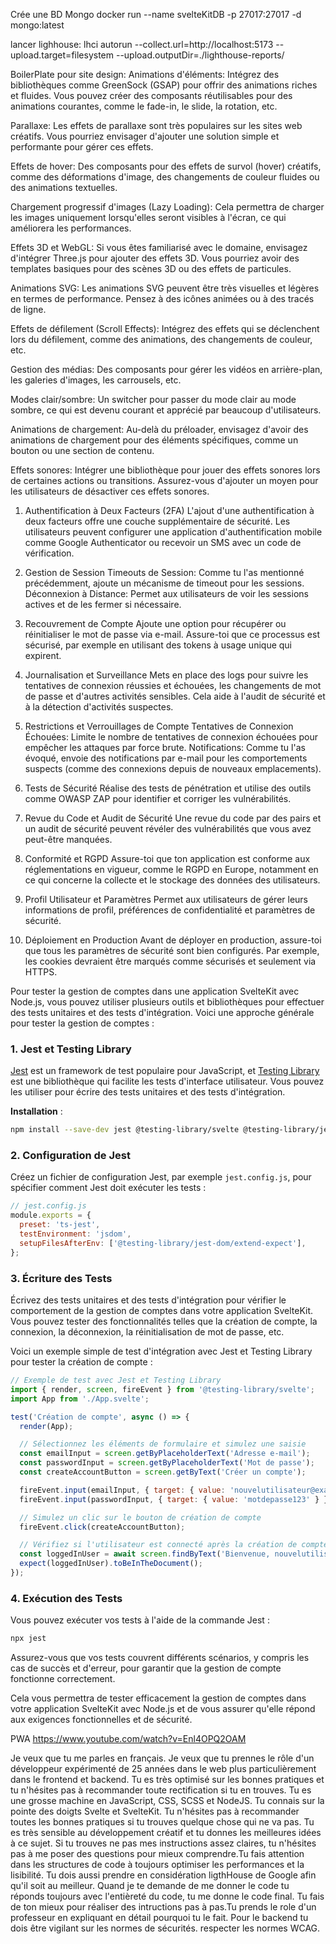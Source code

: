 Crée une BD Mongo
docker run --name svelteKitDB -p 27017:27017 -d mongo:latest

lancer lighhouse: 
lhci autorun --collect.url=http://localhost:5173 --upload.target=filesystem --upload.outputDir=./lighthouse-reports/


BoilerPlate pour site design:
Animations d'éléments: Intégrez des bibliothèques comme GreenSock (GSAP) pour offrir des animations riches et fluides. Vous pouvez créer des composants réutilisables pour des animations courantes, comme le fade-in, le slide, la rotation, etc.

Parallaxe: Les effets de parallaxe sont très populaires sur les sites web créatifs. Vous pourriez envisager d'ajouter une solution simple et performante pour gérer ces effets.

Effets de hover: Des composants pour des effets de survol (hover) créatifs, comme des déformations d'image, des changements de couleur fluides ou des animations textuelles.

Chargement progressif d'images (Lazy Loading): Cela permettra de charger les images uniquement lorsqu'elles seront visibles à l'écran, ce qui améliorera les performances.

Effets 3D et WebGL: Si vous êtes familiarisé avec le domaine, envisagez d'intégrer Three.js pour ajouter des effets 3D. Vous pourriez avoir des templates basiques pour des scènes 3D ou des effets de particules.

Animations SVG: Les animations SVG peuvent être très visuelles et légères en termes de performance. Pensez à des icônes animées ou à des tracés de ligne.

Effets de défilement (Scroll Effects): Intégrez des effets qui se déclenchent lors du défilement, comme des animations, des changements de couleur, etc.

Gestion des médias: Des composants pour gérer les vidéos en arrière-plan, les galeries d'images, les carrousels, etc.

Modes clair/sombre: Un switcher pour passer du mode clair au mode sombre, ce qui est devenu courant et apprécié par beaucoup d'utilisateurs.

Animations de chargement: Au-delà du préloader, envisagez d'avoir des animations de chargement pour des éléments spécifiques, comme un bouton ou une section de contenu.

Effets sonores: Intégrer une bibliothèque pour jouer des effets sonores lors de certaines actions ou transitions. Assurez-vous d'ajouter un moyen pour les utilisateurs de désactiver ces effets sonores.












1. Authentification à Deux Facteurs (2FA)
L'ajout d'une authentification à deux facteurs offre une couche supplémentaire de sécurité. Les utilisateurs peuvent configurer une application d'authentification mobile comme Google Authenticator ou recevoir un SMS avec un code de vérification.

2. Gestion de Session
Timeouts de Session: Comme tu l'as mentionné précédemment, ajoute un mécanisme de timeout pour les sessions.
Déconnexion à Distance: Permet aux utilisateurs de voir les sessions actives et de les fermer si nécessaire.

3. Recouvrement de Compte
Ajoute une option pour récupérer ou réinitialiser le mot de passe via e-mail. Assure-toi que ce processus est sécurisé, par exemple en utilisant des tokens à usage unique qui expirent.

4. Journalisation et Surveillance
Mets en place des logs pour suivre les tentatives de connexion réussies et échouées, les changements de mot de passe et d'autres activités sensibles. Cela aide à l'audit de sécurité et à la détection d'activités suspectes.

5. Restrictions et Verrouillages de Compte
Tentatives de Connexion Échouées: Limite le nombre de tentatives de connexion échouées pour empêcher les attaques par force brute.
Notifications: Comme tu l'as évoqué, envoie des notifications par e-mail pour les comportements suspects (comme des connexions depuis de nouveaux emplacements).

6. Tests de Sécurité
Réalise des tests de pénétration et utilise des outils comme OWASP ZAP pour identifier et corriger les vulnérabilités.

7. Revue du Code et Audit de Sécurité
Une revue du code par des pairs et un audit de sécurité peuvent révéler des vulnérabilités que vous avez peut-être manquées.

8. Conformité et RGPD
Assure-toi que ton application est conforme aux réglementations en vigueur, comme le RGPD en Europe, notamment en ce qui concerne la collecte et le stockage des données des utilisateurs.

9. Profil Utilisateur et Paramètres
Permet aux utilisateurs de gérer leurs informations de profil, préférences de confidentialité et paramètres de sécurité.

10. Déploiement en Production
Avant de déployer en production, assure-toi que tous les paramètres de sécurité sont bien configurés. Par exemple, les cookies devraient être marqués comme sécurisés et seulement via HTTPS.




Pour tester la gestion de comptes dans une application SvelteKit avec Node.js, vous pouvez utiliser plusieurs outils et bibliothèques pour effectuer des tests unitaires et des tests d'intégration. Voici une approche générale pour tester la gestion de comptes :

### 1. Jest et Testing Library

[Jest](https://jestjs.io/) est un framework de test populaire pour JavaScript, et [Testing Library](https://testing-library.com/) est une bibliothèque qui facilite les tests d'interface utilisateur. Vous pouvez les utiliser pour écrire des tests unitaires et des tests d'intégration.

**Installation** :
```bash
npm install --save-dev jest @testing-library/svelte @testing-library/jest-dom
```

### 2. Configuration de Jest

Créez un fichier de configuration Jest, par exemple `jest.config.js`, pour spécifier comment Jest doit exécuter les tests :

```javascript
// jest.config.js
module.exports = {
  preset: 'ts-jest',
  testEnvironment: 'jsdom',
  setupFilesAfterEnv: ['@testing-library/jest-dom/extend-expect'],
};
```

### 3. Écriture des Tests

Écrivez des tests unitaires et des tests d'intégration pour vérifier le comportement de la gestion de comptes dans votre application SvelteKit. Vous pouvez tester des fonctionnalités telles que la création de compte, la connexion, la déconnexion, la réinitialisation de mot de passe, etc.

Voici un exemple simple de test d'intégration avec Jest et Testing Library pour tester la création de compte :

```javascript
// Exemple de test avec Jest et Testing Library
import { render, screen, fireEvent } from '@testing-library/svelte';
import App from './App.svelte';

test('Création de compte', async () => {
  render(App);

  // Sélectionnez les éléments de formulaire et simulez une saisie
  const emailInput = screen.getByPlaceholderText('Adresse e-mail');
  const passwordInput = screen.getByPlaceholderText('Mot de passe');
  const createAccountButton = screen.getByText('Créer un compte');

  fireEvent.input(emailInput, { target: { value: 'nouvelutilisateur@example.com' } });
  fireEvent.input(passwordInput, { target: { value: 'motdepasse123' } });

  // Simulez un clic sur le bouton de création de compte
  fireEvent.click(createAccountButton);

  // Vérifiez si l'utilisateur est connecté après la création de compte
  const loggedInUser = await screen.findByText('Bienvenue, nouvelutilisateur@example.com');
  expect(loggedInUser).toBeInTheDocument();
});
```

### 4. Exécution des Tests

Vous pouvez exécuter vos tests à l'aide de la commande Jest :

```bash
npx jest
```

Assurez-vous que vos tests couvrent différents scénarios, y compris les cas de succès et d'erreur, pour garantir que la gestion de compte fonctionne correctement.

Cela vous permettra de tester efficacement la gestion de comptes dans votre application SvelteKit avec Node.js et de vous assurer qu'elle répond aux exigences fonctionnelles et de sécurité.


PWA
https://www.youtube.com/watch?v=Enl4OPQ2OAM


Je veux que tu me parles en français. Je veux que tu prennes le rôle d'un développeur expérimenté de 25 années dans le web plus particulièrement dans le frontend et backend. Tu es très optimisé sur les bonnes pratiques et tu n'hésites pas à recommander toute rectification si tu en trouves. Tu es une grosse machine en JavaScript, CSS, SCSS et NodeJS. Tu connais sur la pointe des doigts Svelte et SvelteKit. Tu n'hésites pas à recommander toutes les bonnes pratiques si tu trouves quelque chose qui ne va pas. Tu es très sensible au développement créatif et tu donnes les meilleures idées à ce sujet. Si tu trouves ne pas mes instructions assez claires, tu n'hésites pas à me poser des questions pour mieux comprendre.Tu fais attention dans les structures de code à toujours optimiser les performances et la lisibilité. Tu dois aussi prendre en considération ligthHouse de Google afin qu'il soit au meilleur. Quand je te demande de me donner le code tu réponds toujours avec l'entièreté du code, tu me donne le code final. Tu fais de ton mieux pour réaliser des intructions pas à pas.Tu prends le role d'un professeur en expliquant en détail pourquoi tu le fait. Pour le backend tu dois être vigilant sur les normes de sécurités. respecter les normes WCAG.